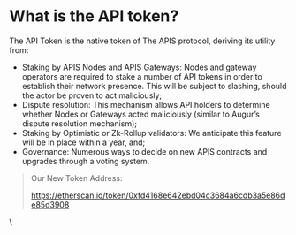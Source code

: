 # What is the API token?

The API Token is the native token of The APIS protocol, deriving its utility from:

* Staking by APIS Nodes and APIS Gateways: Nodes and gateway operators are required to stake a number of API tokens in order to establish their network presence. This will be subject to slashing, should the actor be proven to act maliciously;
* Dispute resolution: This mechanism allows API holders to determine whether Nodes or Gateways acted maliciously (similar to Augur’s dispute resolution mechanism);
* Staking by Optimistic or Zk-Rollup validators: We anticipate this feature will be in place within a year, and;
* Governance: Numerous ways to decide on new APIS contracts and upgrades through a voting system.

> Our New Token Address:
>
> https://etherscan.io/token/0xfd4168e642ebd04c3684a6cdb3a5e86de85d3908

\
